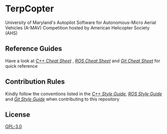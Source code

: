 # TerpCopter
University of Maryland's Autopilot Software for Autonomous-Micro Aerial Vehicles (A-MAV) Competition hosted by American Helicopter Society (AHS)

## Reference Guides

Have a look at [*C++ Cheat Sheet*](www.pa.msu.edu/~duxbury/courses/phy480/Cpp_refcard.pdf) , [*ROS Cheat Sheet*](https://mirror.umd.edu/roswiki/attachments/de/ROScheatsheet.pdf) and [*Git Cheat Sheet*](https://services.github.com/kit/downloads/github-git-cheat-sheet.pdf) for quick reference

## Contribution Rules

Kindly follow the conventions listed in the [*C++ Style Guide*](https://google.github.io/styleguide/cppguide.html), [*ROS Style Guide*](https://github.com/ethz-asl/ros_best_practices/wiki) and [*Git Style Guide*](https://github.com/agis-/git-style-guide/blob/master/README.md) when contributing to this repository

## License

[GPL-3.0](https://github.com/UMD-AMAV/TerpCopter/blob/master/LICENSE)
